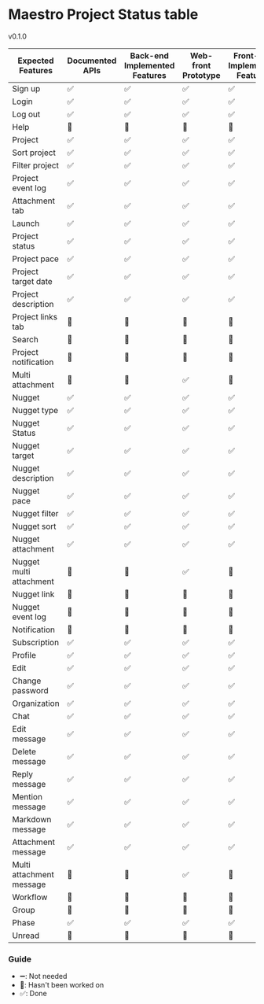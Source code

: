 # Maestro Project Status table 
v0.1.0


| Expected Features | Documented APIs | Back-end Implemented Features | Web-front Prototype | Front-end Implemented Features |
| ----------------- | ----------------------------- | ------------------------------ | ----------------------------- | ----------------------------- |
| Sign up| ✅ |✅ |✅ |✅ |
| Login | ✅ |✅ |✅ |✅ |
| Log out|✅ |✅ |✅ |✅ |
| Help | 🔴 | 🔴 | 🔴 | 🔴 |
| Project | ✅ |✅ |✅ |✅ |
| Sort project | ✅ |✅ |✅ |✅ |
|Filter project | ✅ |✅ |✅ |✅ |
|Project event log | ✅ |✅ |✅ |✅ |
| Attachment tab | ✅ |✅ |✅ |✅ |
| Launch | ✅ |✅ |✅ |✅ |
| Project status | ✅ |✅ |✅ |✅ |
| Project pace | ✅ |✅ |✅ |✅ |
| Project target date | ✅ |✅ |✅ |✅ |
| Project description | ✅ |✅ |✅ |✅ |
| Project links tab | 🔴 | 🔴 | 🔴 | 🔴 |
| Search | 🔴 | 🔴 | 🔴 | 🔴 |
| Project notification | 🔴 | 🔴 | 🔴 | 🔴 |
| Multi attachment | 🔴 | 🔴 | ✅ | 🔴 |
| Nugget | ✅ |✅ |✅ |✅ |
| Nugget type | ✅ |✅ |✅ |✅ |
| Nugget Status | ✅ |✅ |✅ |✅ |
| Nugget target | ✅ |✅ |✅ |✅ |
| Nugget description | ✅ |✅ |✅ |✅ |
| Nugget pace | ✅ |✅ |✅ |✅ |
| Nugget filter | ✅ |✅ |✅ |✅ |
| Nugget sort | ✅ |✅ |✅ |✅ |
| Nugget attachment | ✅ |✅ |✅ |✅ |
| Nugget multi attachment| 🔴 | 🔴 | ✅ | 🔴 |
| Nugget link  | 🔴 | 🔴 | 🔴 | 🔴 |
| Nugget event log | 🔴 | 🔴 | 🔴 | 🔴 |
| Notification | 🔴 | 🔴 | 🔴 | 🔴 |
| Subscription | ✅ |✅ |✅ |✅ | 
| Profile | ✅ |✅ |✅ |✅ | 
| Edit | ✅ |✅ |✅ |✅ |
| Change password | ✅ |✅ |✅ |✅ |
| Organization | ✅ |✅ |✅ |✅ |
| Chat | ✅ |✅ |✅ |✅ |
| Edit message | ✅ |✅ |✅ |✅ |
| Delete message | ✅ |✅ |✅ |✅ |
| Reply message | ✅ |✅ |✅ |✅ |
| Mention message | ✅ |✅ |✅ |✅ |
| Markdown message | ✅ |✅ |✅ |✅ |
| Attachment message | ✅ |✅ |✅ |✅ |
| Multi attachment message | 🔴 | 🔴 | ✅ | 🔴 |
| Workflow| 🔴 | 🔴 | 🔴 | 🔴 |
| Group| 🔴 | 🔴 | 🔴 | 🔴 |
| Phase | ✅ |✅ |✅ |✅ |
| Unread| 🔴 | 🔴 | 🔴 | 🔴 |


### Guide
- ➖: Not needed
- 🔴: Hasn't been worked on
- ✅: Done


